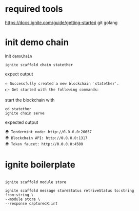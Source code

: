 

# required tools
https://docs.ignite.com/guide/getting-started
git
golang

# init demo chain

init `demoChain`
```shell
ignite scaffold chain statether 
```
expect output
```shell
⭐️ Successfully created a new blockchain 'statether'.
👉 Get started with the following commands:

```

start the blockchain with
```shell
cd statether
ignite chain serve
```

expected output
```shell
🌍 Tendermint node: http://0.0.0.0:26657
🌍 Blockchain API: http://0.0.0.0:1317
🌍 Token faucet: http://0.0.0.0:4500
```


# ignite boilerplate
```shell

ignite scaffold module store

ignite scaffold message storeStatus retriveStatus to:string from:string \
--module store \
--response capturedX:int

```
